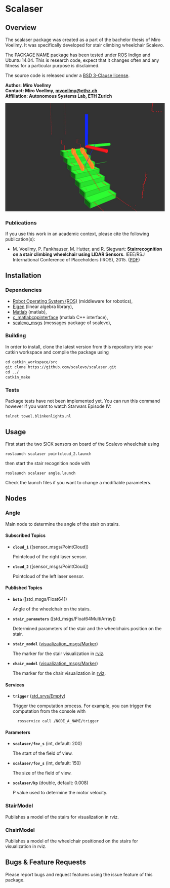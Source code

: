 # Scalaser

## Overview

The scalaser package was created as a part of the bachelor thesis of Miro Voellmy. It was specifically developed for stair climbing wheelchair Scalevo.

The PACKAGE NAME package has been tested under [ROS] Indigo and Ubuntu 14.04. This is research code, expect that it changes often and any fitness for a particular purpose is disclaimed.

The source code is released under a [BSD 3-Clause license](ros_package_template/LICENSE).

**Author: Miro Voellmy  
Contact: Miro Voellmy, mvoellmy@ethz.ch  
Affiliation: Autonomous Systems Lab, ETH Zurich**

![Example image](doc/tracks_on_stairs.jpg)


### Publications

If you use this work in an academic context, please cite the following publication(s):
	
* M. Voellmy, P. Fankhauser, M. Hutter, and R. Siegwart: **Stairrecognition on a stair climbing wheelchair using LIDAR Sensors**. IEEE/RSJ International Conference of Placeholders (IROS), 2015. ([PDF](https://www.youtube.com/watch?v=dQw4w9WgXcQ))


## Installation

### Dependencies

- [Robot Operating System (ROS)](http://wiki.ros.org) (middleware for robotics),
- [Eigen](http://eigen.tuxfamily.org) (linear algebra library),
- [Matlab](http://ch.mathworks.com/products/matlab/) (matlab),
- [c_matlabcppinterface](https://bitbucket.org/adrlab/c_matlabcppinterface/wiki/Home) (matlab C++ interface),
- [scalevo_msgs](http://www.github.com/scalevo/scalevo_msgs) (messages package of scalevo),
### Building

In order to install, clone the latest version from this repository into your catkin workspace and compile the package using

	cd catkin_workspace/src
	git clone https://github.com/scalevo/scalaser.git
	cd ../
	catkin_make

### Tests

Package tests have not been implemented yet. You can run this command however if you want to watch Starwars Episode IV: 

	telnet towel.blinkenlights.nl


## Usage

First start the two SICK sensors on board of the Scalevo wheelchair using

	roslaunch scalaser pointcloud_2.launch

then start the stair recognition node with

	roslaunch scalaser angle.launch

Check the launch files if you want to change a modifiable parameters.

## Nodes

### Angle

Main node to determine the angle of the stair on stairs.

#### Subscribed Topics

* **`cloud_1`** ([sensor_msgs/PointCloud])

	Pointcloud of the right laser sensor.
	
* **`cloud_2`** ([sensor_msgs/PointCloud])

	Pointcloud of the left laser sensor.


#### Published Topics

* **`beta`** ([std_msgs/Float64])

	Angle of the wheelchair on the stairs. 

* **`stair_parameters`** ([std_msgs/Float64MultiArray])
	
	Determined parameters of the stair and the wheelchairs position on the stair.

* **`stair_model`** ([visualization_msgs/Marker])

	The marker for the stair visualization in [rviz].

* **`chair_model`** ([visualization_msgs/Marker])

	The marker for the chair visualization in [rviz].

#### Services

* **`trigger`** ([std_srvs/Empty])

	Trigger the computation process. For example, you can trigger the computation from the console with

		rosservice call /NODE_A_NAME/trigger


#### Parameters

* **`scalaser/fov_s`** (int, default: 200)

	The start of the field of view.
		
* **`scalaser/fov_s`** (int, default: 150)

	The size of the field of view.

* **`scalaser/kp`** (double, default: 0.008)
	
	P value used to determine the motor velocity.


### StairModel

Publishes a model of the stairs for visualization in rviz.

### ChairModel

Publishes a model of the wheelchair positioned on the stairs for visualization in rviz.


## Bugs & Feature Requests

Please report bugs and request features using the issue feature of this package.

[ROS]: http://www.ros.org
[rviz]: http://wiki.ros.org/rviz
[Eigen]: http://eigen.tuxfamily.org
[Gazebo]: http://gazebosim.org/
[rviz]: http://wiki.ros.org/rviz
[starleth_msgs/SeActuatorCommands]: https://bitbucket.org/ethz-asl-lr/c_starleth_ros_common/raw/master/starleth_msgs/msg/SeActuatorCommands.msg
[grid_map_msg/GridMap]: https://github.com/ethz-asl/grid_map/blob/master/grid_map_msg/msg/GridMap.msg
[sensor_msgs/PointCloud2]: http://docs.ros.org/api/sensor_msgs/html/msg/PointCloud2.html
[visualization_msgs/Marker]: http://docs.ros.org/api/visualization_msgs/html/msg/Marker.html
[nav_msgs/OccupancyGrid]: http://docs.ros.org/api/nav_msgs/html/msg/OccupancyGrid.html
[std_srvs/Empty]: http://docs.ros.org/api/std_srvs/html/srv/Empty.html